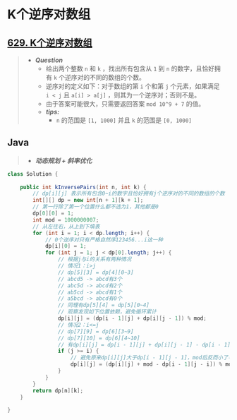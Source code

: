 # K个逆序对数组

## [629. K个逆序对数组](https://leetcode.cn/problems/k-inverse-pairs-array/)

> - ***Question***
>   - 给出两个整数 `n` 和 `k` ，找出所有包含从 `1` 到 `n` 的数字，且恰好拥有 `k` 个逆序对的不同的数组的个数。
>   - 逆序对的定义如下：对于数组的第 `i` 个和第 `j` 个元素，如果满足 `i < j` 且 `a[i] > a[j]` ，则其为一个逆序对；否则不是。
>   - 由于答案可能很大，只需要返回答案 `mod 10^9 + 7` 的值。
>   - ***tips:***
>     - `n` 的范围是 `[1, 1000]` 并且 `k` 的范围是 `[0, 1000]`

## Java

> - ***动态规划 + 斜率优化***

```java
class Solution {
    
    public int kInversePairs(int n, int k) {
        // dp[i][j] 表示所有包含0~i的数字且恰好拥有j个逆序对的不同的数组的个数
        int[][] dp = new int[n + 1][k + 1];
        // 第一行除了第一个位置什么都不选为1，其他都是0
        dp[0][0] = 1;
        int mod = 1000000007;
        // 从左往右，从上到下填表
        for (int i = 1; i < dp.length; i++) {
            // 0个逆序对只有严格自然序123456...i这一种
            dp[i][0] = 1;
            for (int j = 1; j < dp[0].length; j++) {
                // 根据j与i的关系有两种情况
                // 情况1：i>j
                // dp[5][3] = dp[4][0~3]
                // abcd5 -> abcd有3个
                // abc5d -> abcd有2个
                // ab5cd -> abcd有1个
                // a5bcd -> abcd有0个
                // 同理有dp[5][4] = dp[5][0~4]
                // 观察发现如下位置依赖，避免循环累计
                dp[i][j] = (dp[i - 1][j] + dp[i][j - 1]) % mod;
                // 情况2：i<=j
                // dp[7][9] = dp[6][3~9]
                // dp[7][10] = dp[6][4~10]
                // 有dp[i][j] = dp[i - 1][j] + dp[i][j - 1] - dp[i - 1][j - i]
                if (j >= i) {
                    // 避免原来dp[i][j]大于dp[i - 1][j - 1]，mod后反而小了导致负数的出现，先加上一个mod再取余
                    dp[i][j] = (dp[i][j] + mod - dp[i - 1][j - i]) % mod;
                }
            }
        }
        return dp[n][k];
    }
    
}
```

